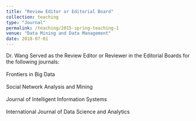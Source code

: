 ```yaml
---
title: "Review Editor or Editorial Board"
collection: teaching
type: "Journal"
permalink: /teaching/2015-spring-teaching-1
venue: "Data Mining and Data Management"
date: 2018-07-01
---
```


Dr. Wang Served as the Review Editor or Reviewer in the Editorial Boards for the following journals: <br>
<br>
Frontiers in Big Data <br>
<br>
Social Network Analysis and Mining <br>
<br>
Journal of Intelligent Information Systems <br>
<br>
International Journal of Data Science and Analytics
